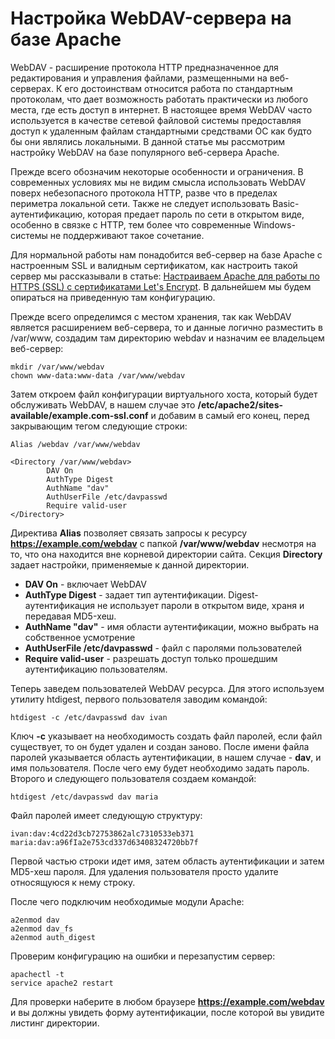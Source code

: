# Настройка WebDAV-сервера на базе Apache
WebDAV - расширение протокола HTTP предназначенное для редактирования и управления файлами, размещенными на веб-серверах. К его достоинствам относится работа по стандартным протоколам, что дает возможность работать практически из любого места, где есть доступ в интернет. В настоящее время WebDAV часто используется в качестве сетевой файловой системы предоставляя доступ к удаленным файлам стандартными средствами ОС как будто бы они являлись локальными. В данной статье мы рассмотрим настройку WebDAV на базе популярного веб-сервера Apache.

Прежде всего обозначим некоторые особенности и ограничения. В современных условиях мы не видим смысла использовать WebDAV поверх небезопасного протокола HTTP, разве что в пределах периметра локальной сети. Также не следует использовать Basic-аутентификацию, которая предает пароль по сети в открытом виде, особенно в связке с HTTP, тем более что современные Windows-системы не поддерживают такое сочетание.

Для нормальной работы нам понадобится веб-сервер на базе Apache с настроенным SSL и валидным сертификатом, как настроить такой сервер мы рассказывали в статье: [Настраиваем Apache для работы по HTTPS (SSL) с сертификатами Let's Encrypt](https://interface31.ru/tech_it/2019/10/nastraivaem-apache-dlya-raboty-po-https-ssl-s-sertifikatami-lets-encrypt.html). В дальнейшем мы будем опираться на приведенную там конфигурацию.

Прежде всего определимся с местом хранения, так как WebDAV является расширением веб-сервера, то и данные логично разместить в /var/www, создадим там директорию webdav и назначим ее владельцем веб-сервер:

```text-plain
mkdir /var/www/webdav
chown www-data:www-data /var/www/webdav
```

Затем откроем файл конфигурации виртуального хоста, который будет обслуживать WebDAV, в нашем случае это **/etc/apache2/sites-available/example.com-ssl.conf** и добавим в самый его конец, перед закрывающим тегом **</VirtualHost>** следующие строки:

```text-plain
Alias /webdav /var/www/webdav

<Directory /var/www/webdav>
        DAV On
        AuthType Digest
        AuthName "dav"
        AuthUserFile /etc/davpasswd
        Require valid-user 
</Directory>
```

Директива **Alias** позволяет связать запросы к ресурсу **https://example.com/webdav** с папкой **/var/www/webdav** несмотря на то, что она находится вне корневой директории сайта. Секция **Directory** задает настройки, применяемые к данной директории.

*   **DAV On** - включает WebDAV
*   **AuthType Digest** - задает тип аутентификации. Digest-аутентификация не использует пароли в открытом виде, храня и передавая MD5-хеш.
*   **AuthName "dav"** - имя области аутентификации, можно выбрать на собственное усмотрение
*   **AuthUserFile /etc/davpasswd** - файл с паролями пользователей
*   **Require valid-user** - разрешать доступ только прошедшим аутентификацию пользователям.

Теперь заведем пользователей WebDAV ресурса. Для этого используем утилиту htdigest, первого пользователя заводим командой:

```text-plain
htdigest -c /etc/davpasswd dav ivan
```

Ключ **\-с** указывает на необходимость создать файл паролей, если файл существует, то он будет удален и создан заново. После имени файла паролей указывается область аутентификации, в нашем случае - **dav**, и имя пользователя. После чего ему будет необходимо задать пароль. Второго и следующего пользователя создаем командой:

```text-plain
htdigest /etc/davpasswd dav maria
```

Файл паролей имеет следующую структуру:

```text-plain
ivan:dav:4cd22d3cb72753862alc7310533eb371 
maria:dav:a96fIa2e753cd337d63408324720bb7f
```

Первой частью строки идет имя, затем область аутентификации и затем MD5-хеш пароля. Для удаления пользователя просто удалите относящуюся к нему строку.

После чего подключим необходимые модули Apache:

```text-plain
a2enmod dav
a2enmod dav_fs
a2enmod auth_digest
```

Проверим конфигурацию на ошибки и перезапустим сервер:

```text-plain
apachectl -t
service apache2 restart
```

Для проверки наберите в любом браузере **https://example.com/webdav** и вы должны увидеть форму аутентификации, после которой вы увидите листинг директории.